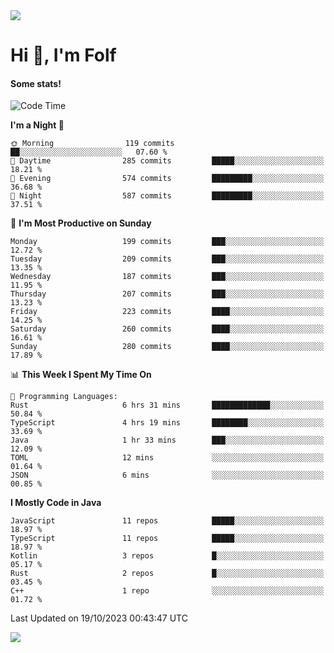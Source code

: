<img src="https://komarev.com/ghpvc/?username=itsfolf"/>
<h1>Hi 👋, I'm Folf</h1>


#### Some stats!
<!--START_SECTION:waka-->
![Code Time](http://img.shields.io/badge/Code%20Time-1%2C989%20hrs%2027%20mins-blue)

**I'm a Night 🦉** 

```text
🌞 Morning                119 commits         ██░░░░░░░░░░░░░░░░░░░░░░░   07.60 % 
🌆 Daytime                285 commits         █████░░░░░░░░░░░░░░░░░░░░   18.21 % 
🌃 Evening                574 commits         █████████░░░░░░░░░░░░░░░░   36.68 % 
🌙 Night                  587 commits         █████████░░░░░░░░░░░░░░░░   37.51 % 
```
📅 **I'm Most Productive on Sunday** 

```text
Monday                   199 commits         ███░░░░░░░░░░░░░░░░░░░░░░   12.72 % 
Tuesday                  209 commits         ███░░░░░░░░░░░░░░░░░░░░░░   13.35 % 
Wednesday                187 commits         ███░░░░░░░░░░░░░░░░░░░░░░   11.95 % 
Thursday                 207 commits         ███░░░░░░░░░░░░░░░░░░░░░░   13.23 % 
Friday                   223 commits         ████░░░░░░░░░░░░░░░░░░░░░   14.25 % 
Saturday                 260 commits         ████░░░░░░░░░░░░░░░░░░░░░   16.61 % 
Sunday                   280 commits         ████░░░░░░░░░░░░░░░░░░░░░   17.89 % 
```


📊 **This Week I Spent My Time On** 

```text
💬 Programming Languages: 
Rust                     6 hrs 31 mins       █████████████░░░░░░░░░░░░   50.84 % 
TypeScript               4 hrs 19 mins       ████████░░░░░░░░░░░░░░░░░   33.69 % 
Java                     1 hr 33 mins        ███░░░░░░░░░░░░░░░░░░░░░░   12.09 % 
TOML                     12 mins             ░░░░░░░░░░░░░░░░░░░░░░░░░   01.64 % 
JSON                     6 mins              ░░░░░░░░░░░░░░░░░░░░░░░░░   00.85 % 
```

**I Mostly Code in Java** 

```text
JavaScript               11 repos            █████░░░░░░░░░░░░░░░░░░░░   18.97 % 
TypeScript               11 repos            █████░░░░░░░░░░░░░░░░░░░░   18.97 % 
Kotlin                   3 repos             █░░░░░░░░░░░░░░░░░░░░░░░░   05.17 % 
Rust                     2 repos             █░░░░░░░░░░░░░░░░░░░░░░░░   03.45 % 
C++                      1 repo              ░░░░░░░░░░░░░░░░░░░░░░░░░   01.72 % 
```




 Last Updated on 19/10/2023 00:43:47 UTC
<!--END_SECTION:waka-->
<a src="https://discord.com/users/1090088995976925305"><img src="https://lanyard-profile-readme.vercel.app/api/1090088995976925305"/></a></td> 
